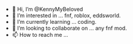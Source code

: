 - 👋 Hi, I’m @KennyMyBeloved
- 👀 I’m interested in ... fnf, roblox, eddsworld.
- 🌱 I’m currently learning ... coding.
- 💞️ I’m looking to collaborate on ... any fnf mod.
- 📫 How to reach me ...
<!---  funimate: DaveTheDisabled
KennyMyBeloved/KennyMyBeloved is a ✨ special ✨ repository because its `README.md` (this file) appears on your GitHub profile.
You can click the Preview link to take a look at your changes.
--->
